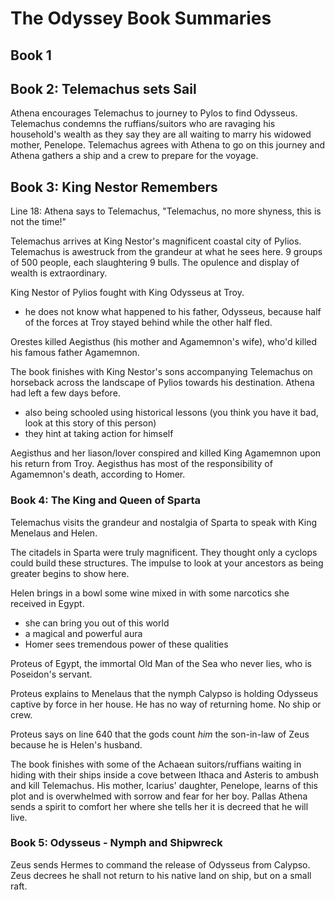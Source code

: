 # The Odyssey Book Summaries

## Book 1



## Book 2: Telemachus sets Sail

Athena encourages Telemachus to journey to Pylos to find Odysseus. Telemachus condemns the ruffians/suitors who are ravaging his household's wealth as they say they are all waiting to marry his widowed mother, Penelope. Telemachus agrees with Athena to go on this journey and Athena gathers a ship and a crew to prepare for the voyage.



## Book 3: King Nestor Remembers

Line 18: Athena says to Telemachus, "Telemachus, no more shyness, this is not the time!"

Telemachus arrives at King Nestor's magnificent coastal city of Pylios. Telemachus is awestruck from the grandeur at what he sees here. 9 groups of 500 people, each slaughtering 9 bulls. The opulence and display of wealth is extraordinary.

King Nestor of Pylios fought with King Odysseus at Troy.

- he does not know what happened to his father, Odysseus, because half of the forces at Troy stayed behind while the other half fled.

Orestes killed Aegisthus (his mother and Agamemnon's wife), who'd killed his famous father Agamemnon.

The book finishes with King Nestor's sons accompanying Telemachus on horseback across the landscape of Pylios towards his destination. Athena had left a few days before.

- also being schooled using historical lessons (you think you have it bad, look at this story of this person)
- they hint at taking action for himself

Aegisthus and her liason/lover conspired and killed King Agamemnon upon his return from Troy. Aegisthus has most of the responsibility of Agamemnon's death, according to Homer.



### Book 4: The King and Queen of Sparta

Telemachus visits the grandeur and nostalgia of Sparta to speak with King Menelaus and Helen.

The citadels in Sparta were truly magnificent. They thought only a cyclops could build these structures. The impulse to look at your ancestors as being greater begins to show here.

Helen brings in a bowl some wine mixed in with some narcotics she received in Egypt.

- she can bring you out of this world
- a magical and powerful aura
- Homer sees tremendous power of these qualities

Proteus of Egypt, the immortal Old Man of the Sea who never lies, who is Poseidon's servant.

Proteus explains to Menelaus that the nymph Calypso is holding Odysseus captive by force in her house. He has no way of returning home. No ship or crew.

Proteus says on line 640 that the gods count *him* the son-in-law of Zeus because he is Helen's husband.

The book finishes with some of the Achaean suitors/ruffians waiting in hiding with their ships inside a cove between Ithaca and Asteris to ambush and kill Telemachus. His mother, Icarius' daughter, Penelope, learns of this plot and is overwhelmed with sorrow and fear for her boy. Pallas Athena sends a spirit to comfort her where she tells her it is decreed that he will live.

### Book 5: Odysseus - Nymph and Shipwreck

Zeus sends Hermes to command the release of Odysseus from Calypso. Zeus decrees he shall not return to his native land on ship, but on a small raft.